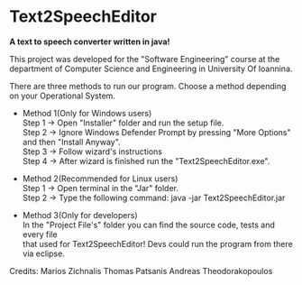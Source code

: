 # Text2SpeechEditor
**A text to speech converter written in java!**  
    
  
This project was developed for the "Software Engineering" course at the  
department of Computer Science and Engineering in University Of Ioannina. 
  
  
There are three methods to run our program. Choose a method depending  
on your Operational System.
  
* Method 1(Only for Windows users)  
Step 1 -> Open "Installer" folder and run the setup file.  
Step 2 -> Ignore Windows Defender Prompt by pressing "More Options" and then "Install Anyway".  
Step 3 -> Follow wizard's instructions  
Step 4 -> After wizard is finished run the "Text2SpeechEditor.exe".  
  
  
  
* Method 2(Recommended for Linux users)  
Step 1 -> Open terminal in the "Jar" folder.  
Step 2 -> Type the following command: java -jar Text2SpeechEditor.jar  
  
  
    
* Method 3(Only for developers)  
In the "Project File's" folder you can find the source code, tests and every file  
that used for Text2SpeechEditor! Devs could run the program from there via eclipse.  

Credits:
    Marios Zichnalis
    Thomas Patsanis
    Andreas Theodorakopoulos
